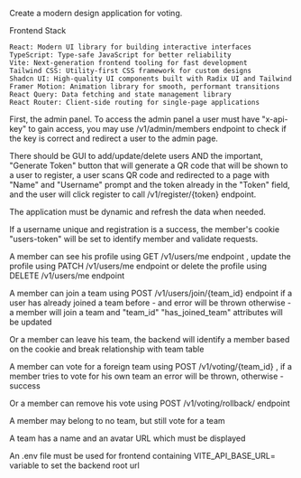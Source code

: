 Create a modern design application for voting.

Frontend Stack

    React: Modern UI library for building interactive interfaces
    TypeScript: Type-safe JavaScript for better reliability
    Vite: Next-generation frontend tooling for fast development
    Tailwind CSS: Utility-first CSS framework for custom designs
    Shadcn UI: High-quality UI components built with Radix UI and Tailwind
    Framer Motion: Animation library for smooth, performant transitions
    React Query: Data fetching and state management library
    React Router: Client-side routing for single-page applications


First, the admin panel.
To access the admin panel a user must have "x-api-key" to gain access,
you may use /v1/admin/members endpoint to check if the key is correct and redirect a user to 
the admin page.

There should be GUI to add/update/delete users AND the important, "Generate Token" button that will
generate a QR code that will be shown to a user to register, a user scans QR code and redirected to a page
with "Name" and "Username" prompt and the token already in the "Token" field, and the user will click register to call
/v1/register/{token} endpoint.

The application must be dynamic and refresh the data when needed.

If a username unique and registration is a success, the member's cookie "users-token" will be set
to identify member and validate requests.

A member can see his profile using GET /v1/users/me endpoint 
, update the profile using PATCH /v1/users/me endpoint 
or delete the profile using DELETE /v1/users/me endpoint 


A member can join a team using POST /v1/users/join/{team_id} endpoint
if a user has already joined a team before  - and error will be thrown
otherwise - a member will join a team and "team_id" "has_joined_team" attributes will be updated


Or a member can leave his team, the backend will identify 
a member based on the cookie and break relationship with team table

A member can vote for a foreign team using POST /v1/voting/{team_id} , if a member tries to vote for his own team
an error will be thrown, otherwise - success

Or a member can remove his vote using POST /v1/voting/rollback/ endpoint

A member may belong to no team, but still vote for a team

A team has a name and an avatar URL which must be displayed

An .env file must be used for frontend containing VITE_API_BASE_URL= variable to set the backend root url
